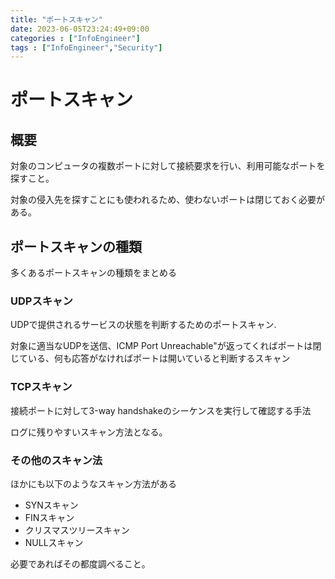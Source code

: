 ```yaml
---
title: "ポートスキャン"
date: 2023-06-05T23:24:49+09:00
categories : ["InfoEngineer"]
tags : ["InfoEngineer","Security"]
---
```


# ポートスキャン

## 概要

対象のコンピュータの複数ポートに対して接続要求を行い、利用可能なポートを探すこと。

対象の侵入先を探すことにも使われるため、使わないポートは閉じておく必要がある。

## ポートスキャンの種類

多くあるポートスキャンの種類をまとめる

### UDPスキャン

UDPで提供されるサービスの状態を判断するためのポートスキャン.

対象に適当なUDPを送信、ICMP Port Unreachable"が返ってくればポートは閉じている、何も応答がなければポートは開いていると判断するスキャン

### TCPスキャン

接続ポートに対して3-way handshakeのシーケンスを実行して確認する手法

ログに残りやすいスキャン方法となる。

### その他のスキャン法

ほかにも以下のようなスキャン方法がある
- SYNスキャン
- FINスキャン
- クリスマスツリースキャン
- NULLスキャン

必要であればその都度調べること。